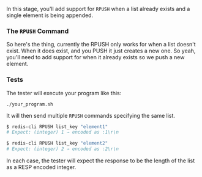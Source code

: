 In this stage, you'll add support for `RPUSH` when a list already exists and a single element is being appended.

### The `RPUSH` Command
So here's the thing, currently the RPUSH only works for when a list doesn't exist. When it does exist, and you PUSH it just creates a new one. So yeah, you'll need to add support for when it already exists so we push a new element.

### Tests

The tester will execute your program like this:

```
./your_program.sh
```

It will then send multiple `RPUSH` commands specifying the same list.

```bash
$ redis-cli RPUSH list_key "element1"
# Expect: (integer) 1 → encoded as :1\r\n

$ redis-cli RPUSH list_key "element2"
# Expect: (integer) 2 → encoded as :2\r\n
```

In each case, the tester will expect the response to be the length of the list as a RESP encoded integer. 